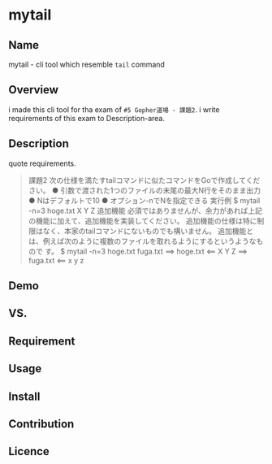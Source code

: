 mytail 
====
## Name
mytail - cli tool which resemble `tail` command

## Overview
i made this cli tool for tha exam of `#5 Gopher道場 - 課題2`.
i write requirements of this exam to Description-area.

## Description
quote requirements.

>課題2
次の仕様を満たすtailコマンドに似たコマンドをGoで作成してください。
● 引数で渡された1つのファイルの末尾の最大N行をそのまま出力
● Nはデフォルトで10
● オプション-nでNを指定できる
実行例
$ mytail -n=3 hoge.txt
X
Y
Z
追加機能
必須ではありませんが、余力があれば上記の機能に加えて、追加機能を実装してください。
追加機能の仕様は特に制限はなく、本家のtailコマンドにないものでも構いません。
追加機能とは、例えば次のように複数のファイルを取れるようにするというようなもので
す。
$ mytail -n=3 hoge.txt fuga.txt
==> hoge.txt <==
X
Y
Z
==> fuga.txt <==
x
y
z

## Demo

## VS. 

## Requirement

## Usage

## Install

## Contribution

## Licence